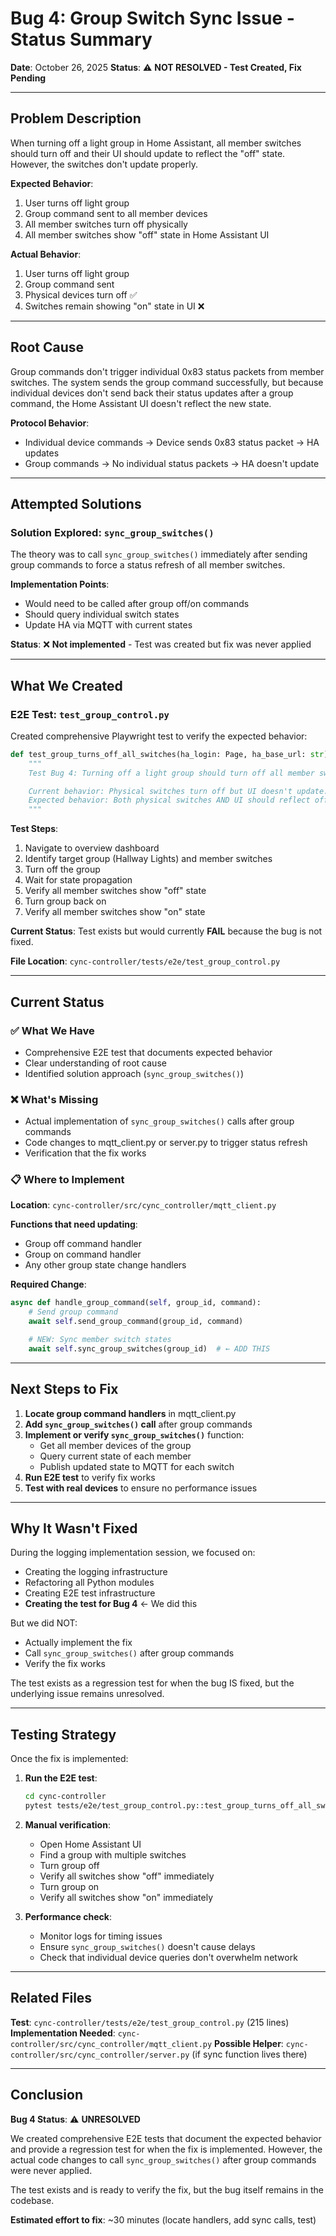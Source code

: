 # Bug 4: Group Switch Sync Issue - Status Summary

**Date**: October 26, 2025
**Status**: ⚠️ **NOT RESOLVED - Test Created, Fix Pending**

---

## Problem Description

When turning off a light group in Home Assistant, all member switches should turn off and their UI should update to reflect the "off" state. However, the switches don't update properly.

**Expected Behavior**:
1. User turns off light group
2. Group command sent to all member devices
3. All member switches turn off physically
4. All member switches show "off" state in Home Assistant UI

**Actual Behavior**:
1. User turns off light group
2. Group command sent
3. Physical devices turn off ✅
4. Switches remain showing "on" state in UI ❌

---

## Root Cause

Group commands don't trigger individual 0x83 status packets from member switches. The system sends the group command successfully, but because individual devices don't send back their status updates after a group command, the Home Assistant UI doesn't reflect the new state.

**Protocol Behavior**:
- Individual device commands → Device sends 0x83 status packet → HA updates
- Group commands → No individual status packets → HA doesn't update

---

## Attempted Solutions

### Solution Explored: `sync_group_switches()`

The theory was to call `sync_group_switches()` immediately after sending group commands to force a status refresh of all member switches.

**Implementation Points**:
- Would need to be called after group off/on commands
- Should query individual switch states
- Update HA via MQTT with current states

**Status**: ❌ **Not implemented** - Test was created but fix was never applied

---

## What We Created

### E2E Test: `test_group_control.py`

Created comprehensive Playwright test to verify the expected behavior:

```python
def test_group_turns_off_all_switches(ha_login: Page, ha_base_url: str):
    """
    Test Bug 4: Turning off a light group should turn off all member switches.

    Current behavior: Physical switches turn off but UI doesn't update.
    Expected behavior: Both physical switches AND UI should reflect off state.
    """
```

**Test Steps**:
1. Navigate to overview dashboard
2. Identify target group (Hallway Lights) and member switches
3. Turn off the group
4. Wait for state propagation
5. Verify all member switches show "off" state
6. Turn group back on
7. Verify all member switches show "on" state

**Current Status**: Test exists but would currently **FAIL** because the bug is not fixed.

**File Location**: `cync-controller/tests/e2e/test_group_control.py`

---

## Current Status

### ✅ What We Have
- Comprehensive E2E test that documents expected behavior
- Clear understanding of root cause
- Identified solution approach (`sync_group_switches()`)

### ❌ What's Missing
- Actual implementation of `sync_group_switches()` calls after group commands
- Code changes to mqtt_client.py or server.py to trigger status refresh
- Verification that the fix works

### 📋 Where to Implement

**Location**: `cync-controller/src/cync_controller/mqtt_client.py`

**Functions that need updating**:
- Group off command handler
- Group on command handler
- Any other group state change handlers

**Required Change**:
```python
async def handle_group_command(self, group_id, command):
    # Send group command
    await self.send_group_command(group_id, command)

    # NEW: Sync member switch states
    await self.sync_group_switches(group_id)  # ← ADD THIS
```

---

## Next Steps to Fix

1. **Locate group command handlers** in mqtt_client.py
2. **Add `sync_group_switches()` call** after group commands
3. **Implement or verify `sync_group_switches()`** function:
   - Get all member devices of the group
   - Query current state of each member
   - Publish updated state to MQTT for each switch
4. **Run E2E test** to verify fix works
5. **Test with real devices** to ensure no performance issues

---

## Why It Wasn't Fixed

During the logging implementation session, we focused on:
- Creating the logging infrastructure
- Refactoring all Python modules
- Creating E2E test infrastructure
- **Creating the test for Bug 4** ← We did this

But we did NOT:
- Actually implement the fix
- Call `sync_group_switches()` after group commands
- Verify the fix works

The test exists as a regression test for when the bug IS fixed, but the underlying issue remains unresolved.

---

## Testing Strategy

Once the fix is implemented:

1. **Run the E2E test**:
   ```bash
   cd cync-controller
   pytest tests/e2e/test_group_control.py::test_group_turns_off_all_switches -v
   ```

2. **Manual verification**:
   - Open Home Assistant UI
   - Find a group with multiple switches
   - Turn group off
   - Verify all switches show "off" immediately
   - Turn group on
   - Verify all switches show "on" immediately

3. **Performance check**:
   - Monitor logs for timing issues
   - Ensure `sync_group_switches()` doesn't cause delays
   - Check that individual device queries don't overwhelm network

---

## Related Files

**Test**: `cync-controller/tests/e2e/test_group_control.py` (215 lines)
**Implementation Needed**: `cync-controller/src/cync_controller/mqtt_client.py`
**Possible Helper**: `cync-controller/src/cync_controller/server.py` (if sync function lives there)

---

## Conclusion

**Bug 4 Status**: ⚠️ **UNRESOLVED**

We created comprehensive E2E tests that document the expected behavior and provide a regression test for when the fix is implemented. However, the actual code changes to call `sync_group_switches()` after group commands were never applied.

The test exists and is ready to verify the fix, but the bug itself remains in the codebase.

**Estimated effort to fix**: ~30 minutes (locate handlers, add sync calls, test)

